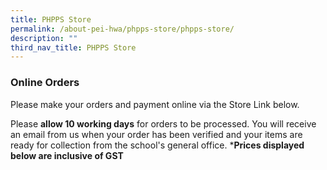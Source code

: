 ```yaml
---
title: PHPPS Store
permalink: /about-pei-hwa/phpps-store/phpps-store/
description: ""
third_nav_title: PHPPS Store
---
```

### Online Orders 

Please make your orders and payment online via the Store Link below. 

Please **allow 10 working days** for orders 
to be processed. You will receive an email from us when your order has been verified and your items are ready for collection from the school's general office.  ***Prices displayed below are inclusive of GST**